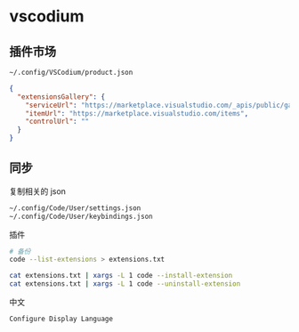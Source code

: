 # vscodium

## 插件市场

```sh
~/.config/VSCodium/product.json
```

```json
{
  "extensionsGallery": {
    "serviceUrl": "https://marketplace.visualstudio.com/_apis/public/gallery",
    "itemUrl": "https://marketplace.visualstudio.com/items",
    "controlUrl": ""
  }
}
```

## 同步

复制相关的 json

```sh
~/.config/Code/User/settings.json
~/.config/Code/User/keybindings.json
```

插件

```sh
# 备份
code --list-extensions > extensions.txt

cat extensions.txt | xargs -L 1 code --install-extension
cat extensions.txt | xargs -L 1 code --uninstall-extension
```

中文

```sh
Configure Display Language
```
